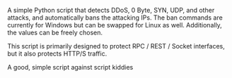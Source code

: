 A simple Python script that detects DDoS, 0 Byte, SYN, UDP, and other attacks, and automatically bans the attacking IPs. The ban commands are currently for Windows but can be swapped for Linux as well. Additionally, the values can be freely chosen.

This script is primarily designed to protect RPC / REST / Socket interfaces, but it also protects HTTP/S traffic.

A good, simple script against script kiddies
